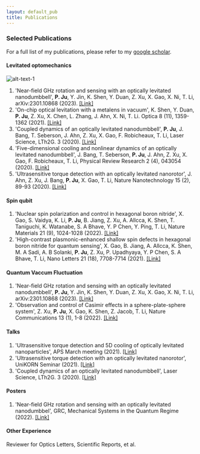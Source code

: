 ```yaml
---
layout: default_pub
title: Publications
---
```


### Selected Publications
For a full list of my publications, please refer to my [google scholar](https://scholar.google.com/citations?user=vPl5ZHoAAAAJ&hl=en&oi=ao).  

#### Levitated optomechanics
![alt-text-1]("assets/img/fastest_spin.jpg")
1. 'Near-field GHz rotation and sensing with an optically levitated nanodumbbell', **P. Ju**, Y. Jin, K. Shen, Y. Duan, Z. Xu, X. Gao, X. Ni, T. Li, arXiv:2301.10868 (2023). [[Link]](https://arxiv.org/abs/2301.10868)
2. 'On-chip optical levitation with a metalens in vacuum', K. Shen, Y. Duan, **P. Ju**, Z. Xu, X. Chen, L. Zhang, J. Ahn, X. Ni, T. Li. Optica 8 (11), 1359-1362 (2021). [[Link]](https://opg.optica.org/optica/fulltext.cfm?uri=optica-8-11-1359&id=461986)
3. 'Coupled dynamics of an optically levitated nanodumbbell', **P. Ju**, J. Bang, T. Seberson, J. Ahn, Z. Xu, X. Gao, F. Robicheaux, T. Li, Laser Science, LTh2G. 3 (2020). [[Link]](https://opg.optica.org/abstract.cfm?uri=LS-2020-LTh2G.3)
4. 'Five-dimensional cooling and nonlinear dynamics of an optically levitated nanodumbbell', J. Bang, T. Seberson, **P. Ju**, J. Ahn, Z. Xu, X. Gao, F. Robicheaux, T. Li, Physical Review Research 2 (4), 043054 (2020). [[Link]](https://journals.aps.org/prresearch/abstract/10.1103/PhysRevResearch.2.043054)
5. 'Ultrasensitive torque detection with an optically levitated nanorotor', J. Ahn, Z. Xu, J. Bang, **P. Ju**, X. Gao, T. Li, Nature Nanotechnology 15 (2), 89-93 (2020). [[Link]](https://www.nature.com/articles/s41565-019-0605-9)

#### Spin qubit
1. 'Nuclear spin polarization and control in hexagonal boron nitride', X. Gao, S. Vaidya, K. Li, **P. Ju**, B. Jiang, Z. Xu, A. Allcca, K. Shen, T. Taniguchi, K. Watanabe, S. A Bhave, Y. P Chen, Y. Ping, T. Li, Nature Materials 21 (9), 1024-1028 (2022). [[Link]](https://www.nature.com/articles/s41563-022-01329-8)
2. 'High-contrast plasmonic-enhanced shallow spin defects in hexagonal boron nitride for quantum sensing', X. Gao, B. Jiang, A. Allcca, K. Shen, M. A Sadi, A. B Solanki, **P. Ju**, Z. Xu, P. Upadhyaya, Y. P Chen, S. A Bhave, T. Li, Nano Letters 21 (18), 7708-7714 (2021). [[Link]](https://pubs.acs.org/doi/10.1021/acs.nanolett.1c02495)

#### Quantum Vaccum Fluctuation
1. 'Near-field GHz rotation and sensing with an optically levitated nanodumbbell', **P. Ju**, Y. Jin, K. Shen, Y. Duan, Z. Xu, X. Gao, X. Ni, T. Li, arXiv:2301.10868 (2023). [[Link]](https://arxiv.org/abs/2301.10868)
2. 'Observation and control of Casimir effects in a sphere-plate-sphere system', Z. Xu, **P. Ju**, X. Gao, K. Shen, Z. Jacob, T. Li, Nature Communications 13 (1), 1-8 (2022). [[Link]](https://www.nature.com/articles/s41467-022-33915-4)

#### Talks
1. 'Ultrasensitive torque detection and 5D cooling of optically levitated nanoparticles', APS March meeting (2021). [[Link]](https://meetings.aps.org/Meeting/MAR21/Session/J31.2)
2. 'Ultrasensitive torque detection with an optically levitated nanorotor', UniKORN Seminar (2021). [[Link]](https://www.youtube.com/watch?v=1Uv6hEnyZtA&t=3609s&ab_channel=UniKORNSeminars)
3. 'Coupled dynamics of an optically levitated nanodumbbell', Laser Science, LTh2G. 3 (2020). [[Link]](https://opg.optica.org/abstract.cfm?uri=LS-2020-LTh2G.3#videoPlayer)

#### Posters
1. 'Near-field GHz rotation and sensing with an optically levitated nanodumbbel', GRC, Mechanical Systems in the Quantum Regime (2022). [[Link]](https://www.grc.org/mechanical-systems-in-the-quantum-regime-conference/2022/)


#### Other Experience
Reviewer for Optics Letters, Scientific Reports, et al.
